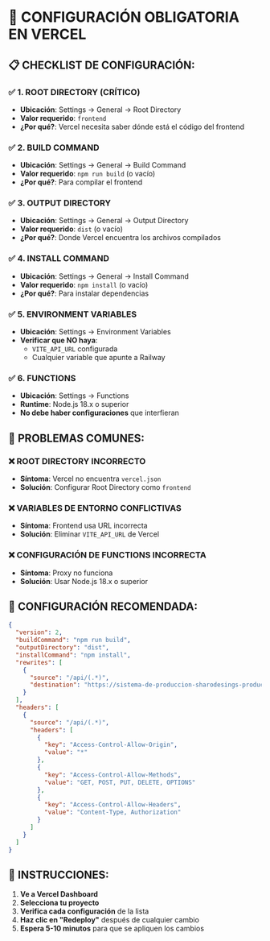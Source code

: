 # 🔧 CONFIGURACIÓN OBLIGATORIA EN VERCEL

## 📋 CHECKLIST DE CONFIGURACIÓN:

### ✅ 1. ROOT DIRECTORY (CRÍTICO)
- **Ubicación**: Settings → General → Root Directory
- **Valor requerido**: `frontend`
- **¿Por qué?**: Vercel necesita saber dónde está el código del frontend

### ✅ 2. BUILD COMMAND
- **Ubicación**: Settings → General → Build Command
- **Valor requerido**: `npm run build` (o vacío)
- **¿Por qué?**: Para compilar el frontend

### ✅ 3. OUTPUT DIRECTORY
- **Ubicación**: Settings → General → Output Directory
- **Valor requerido**: `dist` (o vacío)
- **¿Por qué?**: Donde Vercel encuentra los archivos compilados

### ✅ 4. INSTALL COMMAND
- **Ubicación**: Settings → General → Install Command
- **Valor requerido**: `npm install` (o vacío)
- **¿Por qué?**: Para instalar dependencias

### ✅ 5. ENVIRONMENT VARIABLES
- **Ubicación**: Settings → Environment Variables
- **Verificar que NO haya**:
  - `VITE_API_URL` configurada
  - Cualquier variable que apunte a Railway

### ✅ 6. FUNCTIONS
- **Ubicación**: Settings → Functions
- **Runtime**: Node.js 18.x o superior
- **No debe haber configuraciones** que interfieran

## 🚨 PROBLEMAS COMUNES:

### ❌ ROOT DIRECTORY INCORRECTO
- **Síntoma**: Vercel no encuentra `vercel.json`
- **Solución**: Configurar Root Directory como `frontend`

### ❌ VARIABLES DE ENTORNO CONFLICTIVAS
- **Síntoma**: Frontend usa URL incorrecta
- **Solución**: Eliminar `VITE_API_URL` de Vercel

### ❌ CONFIGURACIÓN DE FUNCTIONS INCORRECTA
- **Síntoma**: Proxy no funciona
- **Solución**: Usar Node.js 18.x o superior

## 🎯 CONFIGURACIÓN RECOMENDADA:

```json
{
  "version": 2,
  "buildCommand": "npm run build",
  "outputDirectory": "dist",
  "installCommand": "npm install",
  "rewrites": [
    {
      "source": "/api/(.*)",
      "destination": "https://sistema-de-produccion-sharodesings-production.up.railway.app/api/$1"
    }
  ],
  "headers": [
    {
      "source": "/api/(.*)",
      "headers": [
        {
          "key": "Access-Control-Allow-Origin",
          "value": "*"
        },
        {
          "key": "Access-Control-Allow-Methods",
          "value": "GET, POST, PUT, DELETE, OPTIONS"
        },
        {
          "key": "Access-Control-Allow-Headers",
          "value": "Content-Type, Authorization"
        }
      ]
    }
  ]
}
```

## 📝 INSTRUCCIONES:

1. **Ve a Vercel Dashboard**
2. **Selecciona tu proyecto**
3. **Verifica cada configuración** de la lista
4. **Haz clic en "Redeploy"** después de cualquier cambio
5. **Espera 5-10 minutos** para que se apliquen los cambios
